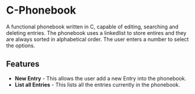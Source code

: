 # C-Phonebook
A functional phonebook written in C, capable of editing, searching and deleting entries. The phonebook uses a linkedlist to store entires and they are always sorted in alphabetical order. The user enters a number to select the options.

## Features
- **New Entry** - This allows the user add a new Entry into the phonebook.
- **List all Entries** - This lists all the entries currently in the phonebook.

